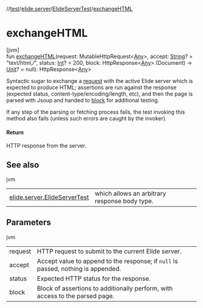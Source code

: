 //[test](../../../index.md)/[elide.server](../index.md)/[ElideServerTest](index.md)/[exchangeHTML](exchange-h-t-m-l.md)

# exchangeHTML

[jvm]\
fun [exchangeHTML](exchange-h-t-m-l.md)(request: MutableHttpRequest&lt;[Any](https://kotlinlang.org/api/latest/jvm/stdlib/kotlin/-any/index.html)&gt;, accept: [String](https://kotlinlang.org/api/latest/jvm/stdlib/kotlin/-string/index.html)? = &quot;text/html,*/*&quot;, status: [Int](https://kotlinlang.org/api/latest/jvm/stdlib/kotlin/-int/index.html)? = 200, block: HttpResponse&lt;[Any](https://kotlinlang.org/api/latest/jvm/stdlib/kotlin/-any/index.html)&gt;.(Document) -&gt; [Unit](https://kotlinlang.org/api/latest/jvm/stdlib/kotlin/-unit/index.html)? = null): HttpResponse&lt;[Any](https://kotlinlang.org/api/latest/jvm/stdlib/kotlin/-any/index.html)&gt;

Syntactic sugar to exchange a [request](exchange-h-t-m-l.md) with the active Elide server which is expected to produce HTML; assertions are run against the response (expected status, content-type/encoding/length, etc), and then the page is parsed with Jsoup and handed to [block](exchange-h-t-m-l.md) for additional testing.

If any step of the parsing or fetching process fails, the test invoking this method also fails (unless such errors are caught by the invoker).

#### Return

HTTP response from the server.

## See also

jvm

| | |
|---|---|
| [elide.server.ElideServerTest](exchange.md) | which allows an arbitrary response body type. |

## Parameters

jvm

| | |
|---|---|
| request | HTTP request to submit to the current Elide server. |
| accept | Accept value to append to the response; if `null` is passed, nothing is appended. |
| status | Expected HTTP status for the response. |
| block | Block of assertions to additionally perform, with access to the parsed page. |
